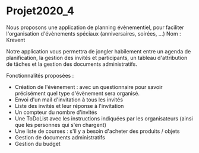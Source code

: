 # Projet2020_4

Nous proposons une application de planning évènementiel, pour faciliter l'organisation d'évènements spéciaux (anniversaires, soirées, ...)
Nom : Krevent

Notre application vous permettra de jongler habilement entre un agenda de planification, la gestion des invités et participants,  un tableau d'attribution de tâches et la gestion des documents administratifs. 




Fonctionnalités proposées :
  - Création de l'évènement : avec un questionnaire pour savoir précisément quel type d'évènement sera organisé.
  - Envoi d'un mail d'invitation à tous les invités
  - Liste des invités et leur réponse à l'invitation
  - Un compteur du nombre d'invités
  - Une ToDoList avec les instructions indiquées par les organisateurs (ainsi que les personnes qui s'en chargent)
  - Une liste de courses : s'il y a besoin d'acheter des produits / objets
  - Gestion de documents administratifs
  - Gestion du budget
